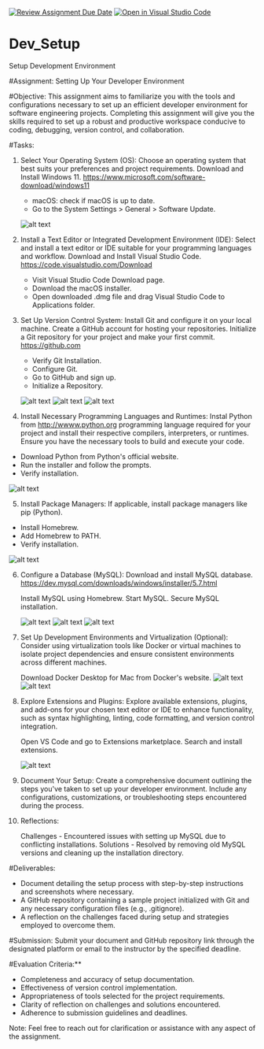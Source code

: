 [![Review Assignment Due Date](https://classroom.github.com/assets/deadline-readme-button-22041afd0340ce965d47ae6ef1cefeee28c7c493a6346c4f15d667ab976d596c.svg)](https://classroom.github.com/a/vbnbTt5m)
[![Open in Visual Studio Code](https://classroom.github.com/assets/open-in-vscode-2e0aaae1b6195c2367325f4f02e2d04e9abb55f0b24a779b69b11b9e10269abc.svg)](https://classroom.github.com/online_ide?assignment_repo_id=15266859&assignment_repo_type=AssignmentRepo)
# Dev_Setup
Setup Development Environment

#Assignment: Setting Up Your Developer Environment

#Objective:
This assignment aims to familiarize you with the tools and configurations necessary to set up an efficient developer environment for software engineering projects. Completing this assignment will give you the skills required to set up a robust and productive workspace conducive to coding, debugging, version control, and collaboration.

#Tasks:

1. Select Your Operating System (OS):
   Choose an operating system that best suits your preferences and project requirements. Download and Install Windows 11. https://www.microsoft.com/software-download/windows11

   - macOS: check if macOS is up to date.
   - Go to the System Settings > General > Software Update.

   ![alt text](<Screenshot 2024-06-18 at 18.45.21.png>)
   


2. Install a Text Editor or Integrated Development Environment (IDE):
   Select and install a text editor or IDE suitable for your programming languages and workflow. Download and Install Visual Studio Code. https://code.visualstudio.com/Download

   - Visit Visual Studio Code Download page.
   - Download the macOS installer.
   - Open downloaded .dmg file and drag Visual Studio Code to Applications folder.


3. Set Up Version Control System:
   Install Git and configure it on your local machine. Create a GitHub account for hosting your repositories. Initialize a Git repository for your project and make your first commit. https://github.com

   - Verify Git Installation.
   - Configure Git.
   - Go to GitHub and sign up.
   - Initialize a Repository.

   ![alt text](<Screenshot 2024-06-18 at 20.00.34.png>)
   ![alt text](<Screenshot 2024-06-18 at 20.02.44.png>)
   ![alt text](<Screenshot 2024-06-18 at 20.04.00.png>)



4. Install Necessary Programming Languages and Runtimes:
  Instal Python from http://wwww.python.org programming language required for your project and install their respective compilers, interpreters, or runtimes. Ensure you have the necessary tools to build and execute your code.

  - Download Python from Python's official website.
  - Run the installer and follow the prompts.
  - Verify installation.

  ![alt text](<Screenshot 2024-06-18 at 20.21.11.png>)

5. Install Package Managers:
   If applicable, install package managers like pip (Python).

  - Install Homebrew. 
  - Add Homebrew to PATH.
  - Verify installation.

  ![alt text](<Screenshot 2024-06-18 at 20.26.11-1.png>)


6. Configure a Database (MySQL):
   Download and install MySQL database. https://dev.mysql.com/downloads/windows/installer/5.7.html

   Install MySQL using Homebrew.
   Start MySQL.
   Secure MySQL installation.

   ![alt text](<Screenshot 2024-06-18 at 20.38.16-1.png>) 
   ![alt text](<Screenshot 2024-06-18 at 20.38.59.png>) 
   ![alt text](<Screenshot 2024-06-18 at 20.40.42.png>)

7. Set Up Development Environments and Virtualization (Optional):
   Consider using virtualization tools like Docker or virtual machines to isolate project dependencies and ensure consistent environments across different machines.

   Download Docker Desktop for Mac from Docker's website.
   ![alt text](<Screenshot 2024-06-19 at 07.51.38.png>)
   ![alt text](<Screenshot 2024-06-19 at 08.29.41.png>)

   
9. Explore Extensions and Plugins:
   Explore available extensions, plugins, and add-ons for your chosen text editor or IDE to enhance functionality, such as syntax highlighting, linting, code formatting, and version control integration.

   Open VS Code and go to Extensions marketplace.
   Search and install extensions.

   ![alt text](<Screenshot 2024-06-18 at 20.42.10.png>)

10. Document Your Setup:
    Create a comprehensive document outlining the steps you've taken to set up your developer environment. Include any configurations, customizations, or troubleshooting steps encountered during the process. 
    
11. Reflections:

    Challenges - Encountered issues with setting up MySQL due to conflicting installations.
    Solutions - Resolved by removing old MySQL versions and cleaning up the installation directory.



#Deliverables:
- Document detailing the setup process with step-by-step instructions and screenshots where necessary.
- A GitHub repository containing a sample project initialized with Git and any necessary configuration files (e.g., .gitignore).
- A reflection on the challenges faced during setup and strategies employed to overcome them.

#Submission:
Submit your document and GitHub repository link through the designated platform or email to the instructor by the specified deadline.

#Evaluation Criteria:**
- Completeness and accuracy of setup documentation.
- Effectiveness of version control implementation.
- Appropriateness of tools selected for the project requirements.
- Clarity of reflection on challenges and solutions encountered.
- Adherence to submission guidelines and deadlines.

Note: Feel free to reach out for clarification or assistance with any aspect of the assignment.

